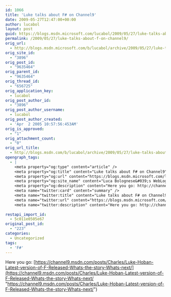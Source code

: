 ```yaml
---
id: 1066
title: 'Luke talks about F# on Channel9'
date: 2009-05-27T12:47:00+00:00
author: lucabol
layout: post
guid: https://blogs.msdn.microsoft.com/lucabol/2009/05/27/luke-talks-about-f-on-channel9/
permalink: /2009/05/27/luke-talks-about-f-on-channel9/
orig_url:
  - http://blogs.msdn.microsoft.com/b/lucabol/archive/2009/05/27/luke-talks-about-f-on-channel9.aspx
orig_site_id:
  - "3896"
orig_post_id:
  - "9635464"
orig_parent_id:
  - "9635464"
orig_thread_id:
  - "656725"
orig_application_key:
  - lucabol
orig_post_author_id:
  - "3896"
orig_post_author_username:
  - lucabol
orig_post_author_created:
  - 'Apr  2 2005 10:57:56:453AM'
orig_is_approved:
  - "1"
orig_attachment_count:
  - "0"
orig_url_title:
  - http://blogs.msdn.com/b/lucabol/archive/2009/05/27/luke-talks-about-f-on-channel9.aspx
opengraph_tags:
  - |
    <meta property="og:type" content="article" />
    <meta property="og:title" content="Luke talks about F# on Channel9" />
    <meta property="og:url" content="https://blogs.msdn.microsoft.com/lucabol/2009/05/27/luke-talks-about-f-on-channel9/" />
    <meta property="og:site_name" content="Luca Bolognese&#039;s WebLog" />
    <meta property="og:description" content="Here you go: http://channel9.msdn.com/posts/Charles/Luke-Hoban-Latest-version-of-F-Released-Whats-the-story-Whats-next/" />
    <meta name="twitter:card" content="summary" />
    <meta name="twitter:title" content="Luke talks about F# on Channel9" />
    <meta name="twitter:url" content="https://blogs.msdn.microsoft.com/lucabol/2009/05/27/luke-talks-about-f-on-channel9/" />
    <meta name="twitter:description" content="Here you go: http://channel9.msdn.com/posts/Charles/Luke-Hoban-Latest-version-of-F-Released-Whats-the-story-Whats-next/" />
    
restapi_import_id:
  - 5c011e0505e67
original_post_id:
  - "223"
categories:
  - Uncategorized
tags:
  - 'F#'
---
```

Here you go: [https://channel9.msdn.com/posts/Charles/Luke-Hoban-Latest-version-of-F-Released-Whats-the-story-Whats-next/](https://channel9.msdn.com/posts/Charles/Luke-Hoban-Latest-version-of-F-Released-Whats-the-story-Whats-next/ "https://channel9.msdn.com/posts/Charles/Luke-Hoban-Latest-version-of-F-Released-Whats-the-story-Whats-next/")